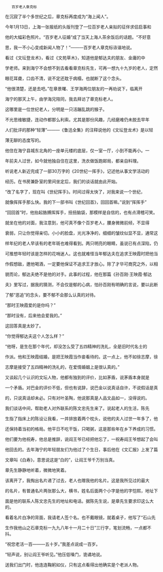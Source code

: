       百岁老人章克标 

   在沉寂了半个多世纪之后，章克标再度成为“海上闻人”。

   今年1月13日，上海一张报纸的头版刊登了一位百岁老人亲拟的征伴求侣启事和

 他的大幅彩色照片。“百岁老人征婚”成了当天上海人茶余饭后的话题。“不好意

 思，我一不小心变成新闻人物了！”———百岁老人章克标诙谐地说。

   看过《文坛登龙术》，看过《文苑草木》，知道他是郁达夫的朋友、金庸的中

 学老师。来到海宁不会想不到去看看章克标先生，可再一想九十九岁的老人，定然

 眼花耳聋，口齿不清，说不定还耽于病榻，也就断了这个念头。

   “他很清楚，还是去吧。”在章景曙、王学海两位朋友的一再劝说下，临离开

 海宁的那天上午，由学海兄陪同，我去拜访了章克标老人。

   这哪里是一位世纪老人，分明是一只活蹦乱跳的猴子。

   不光思维敏捷，连动作都那么利索。尤其是那份风趣，几经磨难仍未脱去早年

 人们批评的那种“轻薄”———《鲁迅全集》的注释说他的《文坛登龙术》是以轻

 薄无聊的态度写的。

   他住在海宁县城东北角的一座单元楼的底层，仅一室一厅，小到不能再小。一

 年前夫人过世，如今就他独自住在这里，洗衣做饭跑邮局，都亲自料理。

   听说老人新近完成了一部30万字的《20世纪一挥手》，记述他从事文学活动的

 经历。在书房兼卧室的里间坐定后，我们的谈话就由此开始。

   “改了名字了，现在叫《世纪挥手》。时间过得太快了，对我来说一个世纪，

 就像挥挥手那么快。我的下一部书叫《世纪回首》，回回首嘛。”说到“挥挥手”

 “回回首”时，他抬起胳膊挥挥手，扭扭脑袋，那模样是自信的，也有点滑稽可笑。

   就坐在他的对面，我注意到，他可真不像个百岁老人，腰身微微前倾，不显得

 衰弱，只让你觉得亲切。小小的脸盘，光光净净的，细细的皱纹似显不显，通常这

 样年纪的老人早该有的老年斑也难得看到。两只明亮的眼睛，虽说已有点深陷，仍

 可推想年轻时该是怎样的花哨迷人。这也就难怪当年郁达夫在追求王映霞时把他当

 作假想敌，邀他喝酒，一定要他保证不追求王才放心。除了才华可商究之外，以相

 貌而论，郁达夫绝不是他的对手。此事的过程，他在那篇《孙百刚·王映霞·郁达

 夫》里写过，据我的猜测，不会仅是郁的心病，怕孙百刚有明确的言说，要以此断

 了郁“恶追”的念头，要不郁不会那么认真的对待。

   “那时王映霞爱的是你吗？”

   “那时没有，后来他会爱我的。”

   这回答真是太妙了。

   “你觉得郁达夫这个人怎么样？”

   “他呀，是生在那个年代，却没怎么受了五四精神的洗礼，全是旧时代名士的

 作派。他和王映霞结婚，是把王映霞当作妾看待的。这一点上，他不如徐志摩，徐

 志摩是接受了五四精神的洗礼的，在爱情婚姻上是很认真的。”

   又谈起几个认识的文坛人物，他都有独到的评价，比如茅盾，说茅盾本身就是

 一个矛盾。对巴金的评价不低，但也有说辞，说巴金以说真话自许，不说假话是真

 的，只说真话却未必。只有对叶圣陶，他说那真是人品文品如一，没得说的。

   我们谈话中间，帮助老人对外联系的陈文忠先生来了。说起老人的生活，陈先

 生指了指床上的陈设让我看，一并排放着两个枕头，说他的夫人过世一年多了，他

 还保持着当初的格局。他平日不吃干饭，只喝粥，这是那些年在乡下养成的习惯。

 他们要为他祝寿，他总是推辞，说阎王爷已经把他忘了，一祝寿阎王爷想起了会叫

 他回去的。去年海宁的年轻朋友们为他过了个生日，事后他在《文汇报》上发了篇

 文章叫《白寿》，意思说这是“白的”，让阎王爷千万别当真。

   章先生静静地听着，微微地笑着。

   该离开了，我掏出名片递了过去，老人也赠我他的名片。这是我所见过的最大

 的名片，有普通名片两张那么大，横书，姓名后面两个小字是他的字恺熙，地址下

 面是他的联系人陈文忠先生的地址和电话。据陈先生说，是章先生要求印这么大的。

 看着名片白净的背面，我请老人签个名。也不戴眼镜，就着桌子，他写了“石山先

 生作我他山之石章克标一九九八年十一月二十日”三行字，笔划流畅，一点都不抖。

   “祝您老活一百———五十岁。”我差点说成一百岁。

   “轻声说，别让阎王爷听见。”他压低嗓门，诡谲地说。

   送我们出门时，他连连鞠躬如仪，只有这点看得出他确实是个老派人物。

